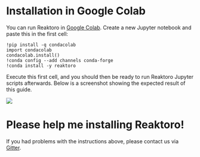 # Installation in Google Colab

You can run Reaktoro in [Google Colab](https://colab.research.google.com/). Create a new Jupyter notebook and paste this in the first cell:

~~~
!pip install -q condacolab
import condacolab
condacolab.install()
!conda config --add channels conda-forge
!conda install -y reaktoro
~~~

Execute this first cell, and you should then be ready to run Reaktoro Jupyter scripts afterwards. Below is a screenshot showing the expected result of this guide.

![](../images/reaktoro-in-google-colab.png)

# Please help me installing Reaktoro!

If you had problems with the instructions above, please contact us via
[Gitter](https://gitter.im/reaktoro/community).
